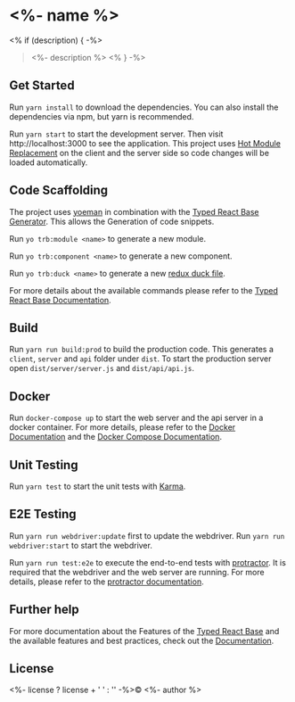 # <%- name %>
<% if (description) { -%>
> <%- description %>
<% } -%>

## Get Started
Run `yarn install` to download the dependencies. You can also install the dependencies via npm, but yarn is recommended.

Run `yarn start` to start the development server. Then visit http://localhost:3000 to see the application. This project 
uses [Hot Module Replacement](https://webpack.github.io/docs/hot-module-replacement.html) on the client
and the server side so code changes will be loaded automatically.

## Code Scaffolding
The project uses [yoeman](http://yeoman.io/) in combination with the 
[Typed React Base Generator](https://www.npmjs.com/package/generator-trb).
This allows the Generation of code snippets.

Run `yo trb:module <name>` to generate a new module.

Run `yo trb:component <name>` to generate a new component.

Run `yo trb:duck <name>` to generate a new [redux duck file](https://github.com/erikras/ducks-modular-redux).

For more details about the available commands please refer to the 
[Typed React Base Documentation](https://github.com/TobiasWalle/typed-react-base).

## Build
Run `yarn run build:prod` to build the production code. This generates a `client`, `server` and `api` folder under
`dist`. To start the production server open `dist/server/server.js` and `dist/api/api.js`.

## Docker
Run `docker-compose up` to start the web server and the api server in a docker container. For more details, please refer to the 
[Docker Documentation](https://docs.docker.com/engine/getstarted/step_four/#step-2-build-an-image-from-your-dockerfile)
and the [Docker Compose Documentation](https://docs.docker.com/compose/).

## Unit Testing
Run `yarn test` to start the unit tests with [Karma](https://karma-runner.github.io/1.0/index.html).

## E2E Testing
Run `yarn run webdriver:update` first to update the webdriver. 
Run `yarn run webdriver:start` to start the webdriver.

Run `yarn run test:e2e` to execute the end-to-end tests with [protractor](http://www.protractortest.org).
It is required that the webdriver and the web server are running.
For more details, please refer
to the [protractor documentation](http://www.protractortest.org/#/tutorial).

## Further help
For more documentation about the Features of the [Typed React Base](https://github.com/TobiasWalle/typed-react-base)
and the available features and best practices, check out the 
[Documentation](https://github.com/TobiasWalle/typed-react-base).

## License
<%- license ? license + ' ' : '' -%>© <%- author %>
